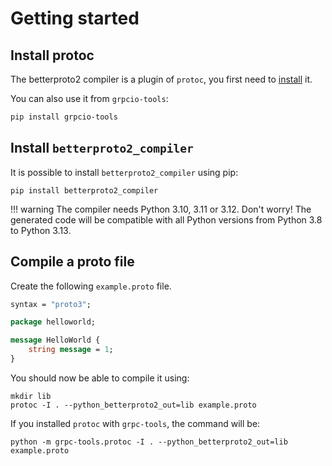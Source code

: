 # Getting started

## Install protoc

The betterproto2 compiler is a plugin of `protoc`, you first need to [install](https://grpc.io/docs/protoc-installation/) it.

You can also use it from `grpcio-tools`:

```sh
pip install grpcio-tools
```


## Install `betterproto2_compiler`

It is possible to install `betterproto2_compiler` using pip:

```
pip install betterproto2_compiler
```

!!! warning
    The compiler needs Python 3.10, 3.11 or 3.12. Don't worry! The generated code will be compatible with all Python versions from Python 3.8 to Python 3.13.


## Compile a proto file

Create the following `example.proto` file.

```proto
syntax = "proto3";

package helloworld;

message HelloWorld {
    string message = 1;
}
```

You should now be able to compile it using:

```
mkdir lib
protoc -I . --python_betterproto2_out=lib example.proto
```

If you installed `protoc` with `grpc-tools`, the command will be:

```mkdir lib
python -m grpc-tools.protoc -I . --python_betterproto2_out=lib example.proto
```
